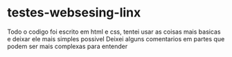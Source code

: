 # testes-websesing-linx

Todo o codigo foi escrito em html e css, tentei usar as coisas mais basicas e deixar ele mais simples possivel
Deixei alguns comentarios em partes que podem ser mais complexas para entender
